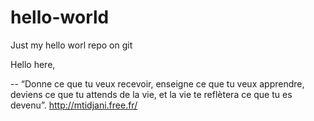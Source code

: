 # hello-world
Just my hello worl repo on git

Hello here, 

-- 
“Donne ce que tu veux recevoir, enseigne ce que tu veux apprendre, deviens ce que tu attends de la vie, et la vie te reflètera ce que tu es devenu”.
http://mtidjani.free.fr/
